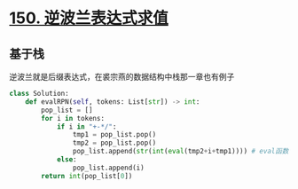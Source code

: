 # [150. 逆波兰表达式求值](https://leetcode-cn.com/problems/evaluate-reverse-polish-notation/)

## 基于栈

逆波兰就是后缀表达式，在裘宗燕的数据结构中栈那一章也有例子

```python
class Solution:
    def evalRPN(self, tokens: List[str]) -> int:
        pop_list = []
        for i in tokens:
            if i in "+-*/":
                tmp1 = pop_list.pop()
                tmp2 = pop_list.pop()
                pop_list.append(str(int(eval(tmp2+i+tmp1)))) # eval函数
            else:
                pop_list.append(i)
        return int(pop_list[0])
```

